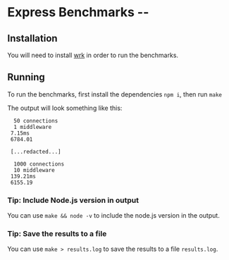 # Express Benchmarks --

## Installation

You will need to install [wrk](https://github.com/wg/wrk/blob/master/INSTALL) in order to run the benchmarks.

## Running

To run the benchmarks, first install the dependencies `npm i`, then run `make`

The output will look something like this:

```
  50 connections
  1 middleware
 7.15ms
 6784.01

 [...redacted...]

  1000 connections
  10 middleware
 139.21ms
 6155.19

```

### Tip: Include Node.js version in output

You can use `make && node -v` to include the node.js version in the output.

### Tip: Save the results to a file

You can use `make > results.log` to save the results to a file `results.log`.
